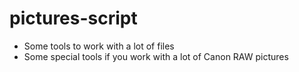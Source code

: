 # pictures-script
- Some tools to work with a lot of files 
- Some special tools if you work with a lot of Canon RAW pictures
